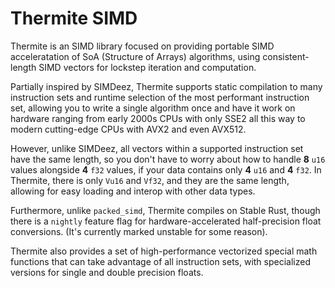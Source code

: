 Thermite SIMD
=============

Thermite is an SIMD library focused on providing portable SIMD acceleratation of SoA (Structure of Arrays) algorithms, using consistent-length SIMD vectors for lockstep iteration and computation.

Partially inspired by SIMDeez, Thermite supports static compilation to many instruction sets and runtime selection of the most performant instruction set, allowing you to write a single algorithm once and have it work on hardware ranging from early 2000s CPUs with only SSE2 all this way to modern cutting-edge CPUs with AVX2 and even AVX512.

However, unlike SIMDeez, all vectors within a supported instruction set have the same length, so you don't have to worry about how to handle **8** `u16` values alongside **4** `f32` values, if your data contains only **4** `u16` and **4** `f32`. In Thermite, there is only `Vu16` and `Vf32`, and they are the same length, allowing for easy loading and interop with other data types.

Furthermore, unlike `packed_simd`, Thermite compiles on Stable Rust, though there is a `nightly` feature flag for hardware-accelerated half-precision float conversions. (It's currently marked unstable for some reason).

Thermite also provides a set of high-performance vectorized special math functions that can take advantage of all instruction sets, with specialized versions for single and double precision floats.